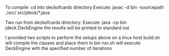 
To compile:
cd into deckofcards directory
Execute: javac -d bin -sourcepath ./src/ src/jdeck/*.java

Two run from deckofcards directory:
Execute: java -cp bin jdeck.DeckEngine <number of iterations>
the results will be printed to standard out

I provided two scripts to perform the setups above on a linux host
build.sh will compile the classes and place them in bin
run.sh <num interations> will execute DeckEngine with the specified
number of iterations
